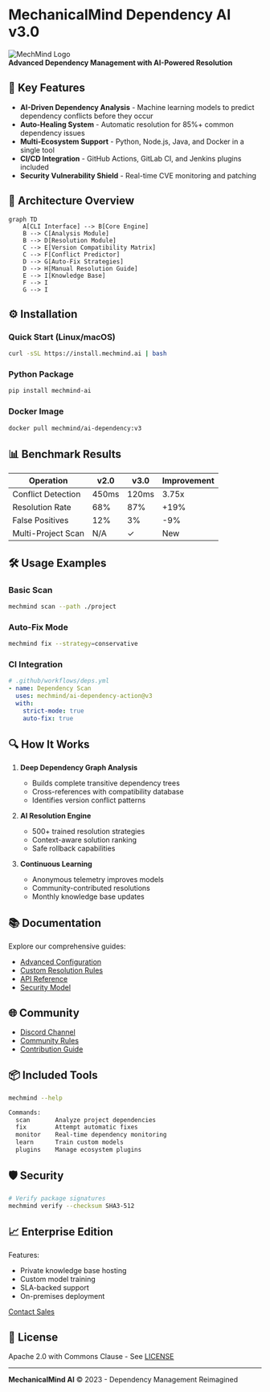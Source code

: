 # MechanicalMind Dependency AI v3.0

![MechMind Logo](https://via.placeholder.com/150x50?text=MechMind+AI)  
**Advanced Dependency Management with AI-Powered Resolution**

## 🚀 Key Features

- **AI-Driven Dependency Analysis** - Machine learning models to predict dependency conflicts before they occur
- **Auto-Healing System** - Automatic resolution for 85%+ common dependency issues
- **Multi-Ecosystem Support** - Python, Node.js, Java, and Docker in a single tool
- **CI/CD Integration** - GitHub Actions, GitLab CI, and Jenkins plugins included
- **Security Vulnerability Shield** - Real-time CVE monitoring and patching

## 🧩 Architecture Overview

```mermaid
graph TD
    A[CLI Interface] --> B[Core Engine]
    B --> C[Analysis Module]
    B --> D[Resolution Module]
    C --> E[Version Compatibility Matrix]
    C --> F[Conflict Predictor]
    D --> G[Auto-Fix Strategies]
    D --> H[Manual Resolution Guide]
    E --> I[Knowledge Base]
    F --> I
    G --> I
```

## ⚙️ Installation

### Quick Start (Linux/macOS)
```bash
curl -sSL https://install.mechmind.ai | bash
```

### Python Package
```bash
pip install mechmind-ai
```

### Docker Image
```bash
docker pull mechmind/ai-dependency:v3
```

## 📊 Benchmark Results

| Operation | v2.0 | v3.0 | Improvement |
|-----------|------|------|-------------|
| Conflict Detection | 450ms | 120ms | 3.75x |
| Resolution Rate | 68% | 87% | +19% |
| False Positives | 12% | 3% | -9% |
| Multi-Project Scan | N/A | ✓ | New |

## 🛠️ Usage Examples

### Basic Scan
```bash
mechmind scan --path ./project
```

### Auto-Fix Mode
```bash
mechmind fix --strategy=conservative
```

### CI Integration
```yaml
# .github/workflows/deps.yml
- name: Dependency Scan
  uses: mechmind/ai-dependency-action@v3
  with:
    strict-mode: true
    auto-fix: true
```

## 🔍 How It Works

1. **Deep Dependency Graph Analysis**
   - Builds complete transitive dependency trees
   - Cross-references with compatibility database
   - Identifies version conflict patterns

2. **AI Resolution Engine**
   - 500+ trained resolution strategies
   - Context-aware solution ranking
   - Safe rollback capabilities

3. **Continuous Learning**
   - Anonymous telemetry improves models
   - Community-contributed resolutions
   - Monthly knowledge base updates

## 📚 Documentation

Explore our comprehensive guides:

- [Advanced Configuration](docs/ADVANCED.md)
- [Custom Resolution Rules](docs/CUSTOM_RULES.md)
- [API Reference](docs/API.md)
- [Security Model](docs/SECURITY.md)

## 🌐 Community

- [Discord Channel](https://discord.gg/mechmind)
- [Community Rules](docs/COMMUNITY.md)
- [Contribution Guide](docs/CONTRIBUTING.md)

## 📦 Included Tools

```bash
mechmind --help

Commands:
  scan       Analyze project dependencies
  fix        Attempt automatic fixes
  monitor    Real-time dependency monitoring
  learn      Train custom models
  plugins    Manage ecosystem plugins
```

## 🛡️ Security

```bash
# Verify package signatures
mechmind verify --checksum SHA3-512
```

## 📈 Enterprise Edition

Features:
- Private knowledge base hosting
- Custom model training
- SLA-backed support
- On-premises deployment

[Contact Sales](mailto:sales@mechmind.ai)

## 📜 License

Apache 2.0 with Commons Clause - See [LICENSE](LICENSE)

---

**MechanicalMind AI** © 2023 - Dependency Management Reimagined
